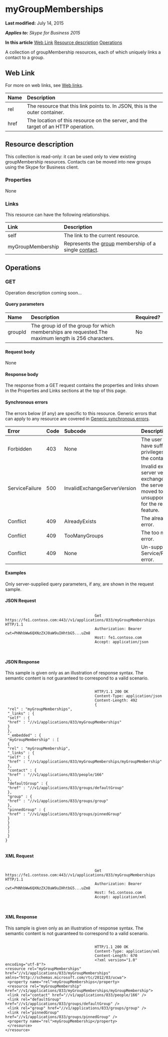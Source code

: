 
# myGroupMemberships 

 **Last modified:** July 14, 2015

 _**Applies to:** Skype for Business 2015_

 **In this article**
 [Web Link](#sectionSection0)
 [Resource description](#sectionSection1)
 [Operations](#sectionSection2)


A collection of groupMembership resources, each of which uniquely links a contact to a group. 

## Web Link
<a name="sectionSection0"> </a>

For more on web links, see [Web links](WebLinks.md).



|**Name**|**Description**|
|:-----|:-----|
|rel|The resource that this link points to. In JSON, this is the outer container.|
|href|The location of this resource on the server, and the target of an HTTP operation.|

## Resource description
<a name="sectionSection1"> </a>

This collection is read-only: it can be used only to view existing groupMembership resources. Contacts can be moved into new groups using the Skype for Business client. 


### Properties

None


### Links

This resource can have the following relationships.



|**Link**|**Description**|
|:-----|:-----|
|self|The link to the current resource.|
|myGroupMembership|Represents the [group](group_ref.md) membership of a single [contact](contact_ref.md).|

## Operations
<a name="sectionSection2"> </a>




### GET

Operation description coming soon...


#### Query parameters





|**Name**|**Description**|**Required?**|
|:-----|:-----|:-----|
|groupId|The group id of the group for which memberships are requested.The maximum length is 256 characters.|No|

#### Request body

None


#### Response body

The response from a GET request contains the properties and links shown in the Properties and Links sections at the top of this page.


#### Synchronous errors

The errors below (if any) are specific to this resource. Generic errors that can apply to any resource are covered in [Generic synchronous errors](GenericSynchronousErrors.md).



|**Error**|**Code**|**Subcode**|**Description**|
|:-----|:-----|:-----|:-----|
|Forbidden|403|None|The user does not have sufficient privileges to access the contact list.|
|ServiceFailure|500|InvalidExchangeServerVersion|Invalid exchange server version.The exchange mailbox of the server might have moved to an unsupported version for the required feature.|
|Conflict|409|AlreadyExists|The already exists error.|
|Conflict|409|TooManyGroups|The too many groups error.|
|Conflict|409|None|Un-supported Service/Resource/API error.|

#### Examples

Only server-supplied query parameters, if any, are shown in the request sample.


#### JSON Request


```

										Get https://fe1.contoso.com:443//v1/applications/833/myGroupMemberships HTTP/1.1
										Authorization: Bearer cwt=PHNhbWw6QXNzZXJ0aW9uIHhtbG5...uZm8
										Host: fe1.contoso.com
										Accept: application/json
										
									
```


#### JSON Response

This sample is given only as an illustration of response syntax. The semantic content is not guaranteed to correspond to a valid scenario.


```

										HTTP/1.1 200 OK
										Content-Type: application/json
										Content-Length: 492
										{
 "rel" : "myGroupMemberships",
 "_links" : {
 "self" : {
 "href" : "//v1/applications/833/myGroupMemberships"
 }
 },
 "_embedded" : {
 "myGroupMembership" : [
 {
 "rel" : "myGroupMembership",
 "_links" : {
 "self" : {
 "href" : "//v1/applications/833/myGroupMemberships/myGroupMembership"
 },
 "contact" : {
 "href" : "//v1/applications/833/people/166"
 },
 "defaultGroup" : {
 "href" : "//v1/applications/833/groups/defaultGroup"
 },
 "group" : {
 "href" : "//v1/applications/833/groups/group"
 },
 "pinnedGroup" : {
 "href" : "//v1/applications/833/groups/pinnedGroup"
 }
 }
 }
 ]
 }
}
									
```


#### XML Request


```

										Get https://fe1.contoso.com:443//v1/applications/833/myGroupMemberships HTTP/1.1
										Authorization: Bearer cwt=PHNhbWw6QXNzZXJ0aW9uIHhtbG5...uZm8
										Host: fe1.contoso.com
										Accept: application/xml
										
									
```


#### XML Response

This sample is given only as an illustration of response syntax. The semantic content is not guaranteed to correspond to a valid scenario.


```

										HTTP/1.1 200 OK
										Content-Type: application/xml
										Content-Length: 670
										<?xml version="1.0" encoding="utf-8"?>
<resource rel="myGroupMemberships" href="//v1/applications/833/myGroupMemberships" xmlns="http://schemas.microsoft.com/rtc/2012/03/ucwa">
 <property name="rel">myGroupMemberships</property>
 <resource rel="myGroupMembership" href="//v1/applications/833/myGroupMemberships/myGroupMembership">
 <link rel="contact" href="//v1/applications/833/people/166" />
 <link rel="defaultGroup" href="//v1/applications/833/groups/defaultGroup" />
 <link rel="group" href="//v1/applications/833/groups/group" />
 <link rel="pinnedGroup" href="//v1/applications/833/groups/pinnedGroup" />
 <property name="rel">myGroupMembership</property>
 </resource>
</resource>
									
```

